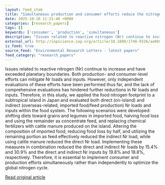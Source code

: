 ```yaml
---
layout: feed_item
title: "Simultaneous production and consumer efforts reduce the nitrogen load in a Japanese island’s food system"
date: 2025-10-10 11:21:40 +0000
categories: [research_papers]
tags: []
keywords: ['consumer', 'production', 'simultaneous']
description: "Issues related to reactive nitrogen (Nr) continue to increase and have exceeded planetary boundaries"
external_url: http://iopscience.iop.org/article/10.1088/1748-9326/ae0b95
is_feed: true
source_feed: "Environmental Research Letters - latest papers"
feed_category: "research_papers"
---
```


Issues related to reactive nitrogen (Nr) continue to increase and have exceeded planetary boundaries. Both production- and consumer-level efforts can mitigate Nr loads and inputs. However, only independent evaluations of these efforts have been performed thus far, and the lack of comprehensive evaluations has hindered further reductions in Nr loads and inputs. Therefore, in this study, we applied the food nitrogen footprint to a subtropical island in Japan and evaluated both direct (on-island) and indirect (overseas-related, imported food/feed production) Nr loads and inputs within the food system. The following scenarios were developed: shifting diets toward grains and legumes in imported food, halving food loss and using the remainder as concentrate feed, and replacing chemical fertilizers with cattle manure produced on the island. Altering the composition of imported food, reducing food loss by half, and utilizing the remaining portion as feed effectively reduced the indirect Nr load, while using cattle manure reduced the direct Nr load. Implementing these measures in combination reduced the direct and indirect Nr loads by 15.4% and 30.9% and the direct and indirect Nr inputs by 19.8% and 18.8%, respectively. Therefore, it is essential to implement consumer and production efforts simultaneously rather than independently to optimize the global nitrogen cycle.

[Read original article](http://iopscience.iop.org/article/10.1088/1748-9326/ae0b95)
